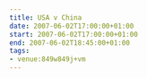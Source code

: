 ```yaml
---
title: USA v China
date: 2007-06-02T17:00:00+01:00
start: 2007-06-02T17:00:00+01:00
end: 2007-06-02T18:45:00+01:00
tags:
- venue:849w849j+vm
---
```

